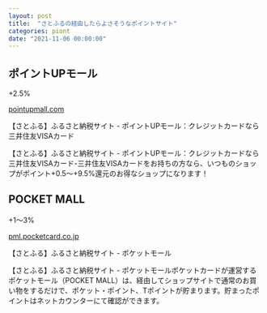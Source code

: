 ```yaml
---
layout: post
title:  "さとふるの経由したらよさそうなポイントサイト"
categories: piont
date: "2021-11-06 00:00:00"
---
```


## ポイントUPモール

+2.5%


<div class="card">
  <a href="https://pointupmall.com/shop/1693/#shop_notes"></a>
  <div class="card__header">
    <a href="https://pointupmall.com/shop/1693/#shop_notes">pointupmall.com</a>
  </div>
  <div class="card__image">
    <img src="">
  </div>
  <div class="card__title">
    <p>【さとふる】ふるさと納税サイト - ポイントUPモール：クレジットカードなら三井住友VISAカード</p>
  </div>
  <div class="card__description">
    <p>【さとふる】ふるさと納税サイト - ポイントUPモール：クレジットカードなら三井住友VISAカード-三井住友VISAカードをお持ちの方なら、いつものショップがポイント+0.5～+9.5%還元のお得なショップになります！</p>
  </div>
</div>


## POCKET MALL

+1〜3%


<div class="card">
  <a href="https://pml.pocketcard.co.jp/shop/1693/"></a>
  <div class="card__header">
    <a href="https://pml.pocketcard.co.jp/shop/1693/">pml.pocketcard.co.jp</a>
  </div>
  <div class="card__image">
    <img src="">
  </div>
  <div class="card__title">
    <p>【さとふる】ふるさと納税サイト - ポケットモール</p>
  </div>
  <div class="card__description">
    <p>【さとふる】ふるさと納税サイト - ポケットモールポケットカードが運営するポケットモール（POCKET MALL）は、経由してショップサイトで通常のお買い物をするだけで、ポケット・ポイント、Tポイントが貯まります。貯まったポイントはネットカウンターにて確認ができます。</p>
  </div>
</div>


